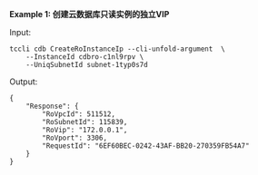 **Example 1: 创建云数据库只读实例的独立VIP**



Input: 

```
tccli cdb CreateRoInstanceIp --cli-unfold-argument  \
    --InstanceId cdbro-c1nl9rpv \
    --UniqSubnetId subnet-1typ0s7d
```

Output: 
```
{
    "Response": {
        "RoVpcId": 511512,
        "RoSubnetId": 115839,
        "RoVip": "172.0.0.1",
        "RoVport": 3306,
        "RequestId": "6EF60BEC-0242-43AF-BB20-270359FB54A7"
    }
}
```

